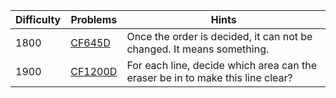 | Difficulty | Problems | Hints |
| -------- | -------- |-------- |
| 1800 | [CF645D](https://codeforces.com/problemset/problem/645/D) | Once the order is decided, it can not be changed. It means something. |
| 1900 | [CF1200D](https://codeforces.com/problemset/problem/1200/D) | For each line, decide which area can the eraser be in to make this line clear? |